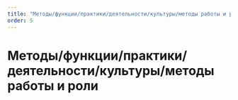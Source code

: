 ```yaml
---
title: "Методы/функции/практики/деятельности/культуры/методы работы и роли"
order: 5
---
```


# Методы/функции/практики/деятельности/культуры/методы работы и роли


